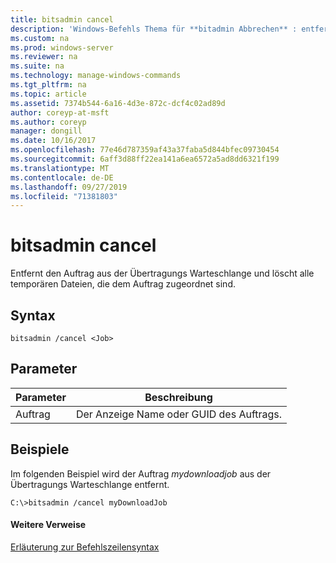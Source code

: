 ```yaml
---
title: bitsadmin cancel
description: 'Windows-Befehls Thema für **bitadmin Abbrechen** : entfernt den Auftrag aus der Übertragungs Warteschlange und löscht alle temporären Dateien, die dem Auftrag zugeordnet sind.'
ms.custom: na
ms.prod: windows-server
ms.reviewer: na
ms.suite: na
ms.technology: manage-windows-commands
ms.tgt_pltfrm: na
ms.topic: article
ms.assetid: 7374b544-6a16-4d3e-872c-dcf4c02ad89d
author: coreyp-at-msft
ms.author: coreyp
manager: dongill
ms.date: 10/16/2017
ms.openlocfilehash: 77e46d787359af43a37faba5d844bfec09730454
ms.sourcegitcommit: 6aff3d88ff22ea141a6ea6572a5ad8dd6321f199
ms.translationtype: MT
ms.contentlocale: de-DE
ms.lasthandoff: 09/27/2019
ms.locfileid: "71381803"
---
```

# <a name="bitsadmin-cancel"></a>bitsadmin cancel

Entfernt den Auftrag aus der Übertragungs Warteschlange und löscht alle temporären Dateien, die dem Auftrag zugeordnet sind.

## <a name="syntax"></a>Syntax

```
bitsadmin /cancel <Job>
```

## <a name="parameters"></a>Parameter

|Parameter|Beschreibung|
|---------|-----------|
|Auftrag|Der Anzeige Name oder GUID des Auftrags.|

## <a name="BKMK_examples"></a>Beispiele

Im folgenden Beispiel wird der Auftrag *mydownloadjob* aus der Übertragungs Warteschlange entfernt.
```
C:\>bitsadmin /cancel myDownloadJob
```

#### <a name="additional-references"></a>Weitere Verweise

[Erläuterung zur Befehlszeilensyntax](command-line-syntax-key.md)